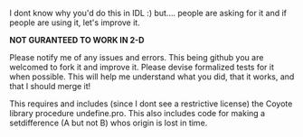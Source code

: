 I dont know why you'd do this in IDL :)
but.... people are asking for it and if people are using it, let's improve it.

**NOT GURANTEED TO WORK IN 2-D**

Please notify me of any issues and errors. 
This being github you are welcomed to fork it and improve it. Please devise formalized tests for it when possible. This will help me understand what you did, that it works, and that I should merge it!
 
This requires and includes (since I dont see a restrictive license) the Coyote library procedure undefine.pro. This also includes code for making a setdifference (A but not B) whos origin is lost in time.

 